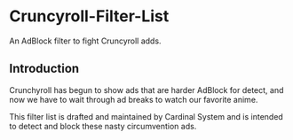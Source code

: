 # Cruncyroll-Filter-List

An AdBlock filter to fight Cruncyroll adds.

## Introduction

Crunchyroll has begun to show ads that are harder AdBlock for detect, and now we have to wait through ad breaks to watch our favorite anime.

This filter list is drafted and maintained by Cardinal System and is intended to detect and block these nasty circumvention ads.

